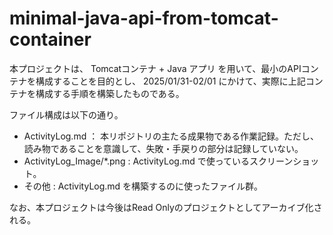 # minimal-java-api-from-tomcat-container

本プロジェクトは、 Tomcatコンテナ + Java アプリ を用いて、最小のAPIコンテナを構成することを目的とし、
2025/01/31-02/01 にかけて、実際に上記コンテナを構成する手順を構築したものである。

ファイル構成は以下の通り。

* ActivityLog.md ： 本リポジトリの主たる成果物である作業記録。ただし、読み物であることを意識して、失敗・手戻りの部分は記録していない。
* ActivityLog_Image/*.png : ActivityLog.md で使っているスクリーンショット。
* その他 : ActivityLog.md を構築するのに使ったファイル群。

なお、本プロジェクトは今後はRead Onlyのプロジェクトとしてアーカイブ化される。
